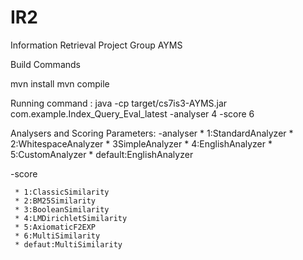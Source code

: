 # IR2
Information Retrieval Project Group AYMS

Build Commands

mvn install
mvn compile


Running command :
java -cp target/cs7is3-AYMS.jar com.example.Index_Query_Eval_latest -analyser 4 -score 6

Analysers and Scoring Parameters:
 -analyser
     * 1:StandardAnalyzer
     * 2:WhitespaceAnalyzer
     * 3SimpleAnalyzer
     * 4:EnglishAnalyzer
     * 5:CustomAnalyzer
     * default:EnglishAnalyzer

-score

     * 1:ClassicSimilarity
     * 2:BM25Similarity
     * 3:BooleanSimilarity
     * 4:LMDirichletSimilarity
     * 5:AxiomaticF2EXP
     * 6:MultiSimilarity
     * defaut:MultiSimilarity
